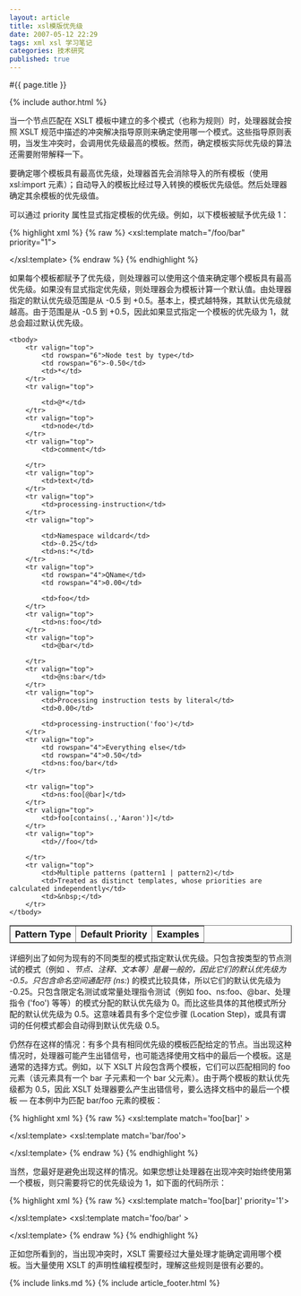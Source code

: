 ```yaml
---
layout: article
title: xsl模版优先级
date: 2007-05-12 22:29
tags: xml xsl 学习笔记
categories: 技术研究
published: true
---
```


#{{ page.title }}

{% include author.html %}

当一个节点匹配在 XSLT 模板中建立的多个模式（也称为规则）时，处理器就会按照 XSLT 规范中描述的冲突解决指导原则来确定使用哪一个模式。这些指导原则表明，当发生冲突时，会调用优先级最高的模板。然而，确定模板实际优先级的算法还需要附带解释一下。

要确定哪个模板具有最高优先级，处理器首先会消除导入的所有模板（使用 xsl:import 元素）；自动导入的模板比经过导入转换的模板优先级低。然后处理器确定其余模板的优先级值。

可以通过 priority 属性显式指定模板的优先级。例如，以下模板被赋予优先级 1：

{% highlight xml %}
{% raw %}
<xsl:template match="/foo/bar" priority="1">
<!-- do something interesting -->
</xsl:template>
{% endraw %}
{% endhighlight %}

如果每个模板都赋予了优先级，则处理器可以使用这个值来确定哪个模板具有最高优先级。如果没有显式指定优先级，则处理器会为模板计算一个默认值。由处理器指定的默认优先级范围是从 -0.5 到 +0.5。基本上，模式越特殊，其默认优先级就越高。由于范围是从 -0.5 到 +0.5，因此如果显式指定一个模板的优先级为 1，就总会超过默认优先级。

<table border="1" cellpadding="3" cellspacing="0">
	<thead>
		<tr valign="top">
			<th>Pattern Type</th><th>Default Priority</th><th>Examples</th>
		</tr>
	</thead>

	<tbody>
		<tr valign="top">
			<td rowspan="6">Node test by type</td>
			<td rowspan="6">-0.50</td>
			<td>*</td>
		</tr>
		<tr valign="top">

			<td>@*</td>
		</tr>
		<tr valign="top">
			<td>node</td>
		</tr>
		<tr valign="top">
			<td>comment</td>

		</tr>
		<tr valign="top">
			<td>text</td>
		</tr>
		<tr valign="top">
			<td>processing-instruction</td>
		</tr>
		<tr valign="top">

			<td>Namespace wildcard</td>
			<td>-0.25</td>
			<td>ns:*</td>
		</tr>
		<tr valign="top">
			<td rowspan="4">QName</td>
			<td rowspan="4">0.00</td>

			<td>foo</td>
		</tr>
		<tr valign="top">
			<td>ns:foo</td>
		</tr>
		<tr valign="top">
			<td>@bar</td>

		</tr>
		<tr valign="top">
			<td>@ns:bar</td>
		</tr>
		<tr valign="top">
			<td>Processing instruction tests by literal</td>
			<td>0.00</td>

			<td>processing-instruction('foo')</td>
		</tr>
		<tr valign="top">
			<td rowspan="4">Everything else</td>
			<td rowspan="4">0.50</td>
			<td>ns:foo/bar</td>
		</tr>

		<tr valign="top">
			<td>ns:foo[@bar]</td>
		</tr>
		<tr valign="top">
			<td>foo[contains(.,'Aaron')]</td>
		</tr>
		<tr valign="top">
			<td>//foo</td>

		</tr>
		<tr valign="top">
			<td>Multiple patterns (pattern1 | pattern2)</td>
			<td>Treated as distinct templates, whose priorities are calculated independently</td>
			<td>&nbsp;</td>
		</tr>
	</tbody>
</table>

详细列出了如何为现有的不同类型的模式指定默认优先级。只包含按类型的节点测试的模式（例如 *、节点、注释、文本等）是最一般的，因此它们的默认优先级为 -0.5。只包含命名空间通配符 (ns:*) 的模式比较具体，所以它们的默认优先级为 -0.25。只包含限定名测试或常量处理指令测试（例如 foo、ns:foo、@bar、处理指令 ('foo') 等等）的模式分配的默认优先级为 0。而比这些具体的其他模式所分配的默认优先级为 0.5。这意味着具有多个定位步骤 (Location Step)，或具有谓词的任何模式都会自动得到默认优先级 0.5。

仍然存在这样的情况：有多个具有相同优先级的模板匹配给定的节点。当出现这种情况时，处理器可能产生出错信号，也可能选择使用文档中的最后一个模板。这是通常的选择方式。例如，以下 XSLT 片段包含两个模板，它们可以匹配相同的 foo 元素（该元素具有一个 bar 子元素和一个 bar 父元素）。由于两个模板的默认优先级都为 0.5，因此 XSLT 处理器要么产生出错信号，要么选择文档中的最后一个模板 — 在本例中为匹配 bar/foo 元素的模板：

{% highlight xml %}
{% raw %}
<xsl:template match='foo[bar]' >
<!-- default priority = .5 -->
</xsl:template>
<xsl:template match='bar/foo'>
<!-- default priority = .5 -->
</xsl:template>
{% endraw %}
{% endhighlight %}

当然，您最好是避免出现这样的情况。如果您想让处理器在出现冲突时始终使用第一个模板，则只需要将它的优先级设为 1，如下面的代码所示：

{% highlight xml %}
{% raw %}
<xsl:template match='foo[bar]' priority='1'>
<!-- would have a default priority = .5 -->
</xsl:template>
<xsl:template match='foo/bar' >
<!-- default priority = .5 -->
</xsl:template>
{% endraw %}
{% endhighlight %}

正如您所看到的，当出现冲突时，XSLT 需要经过大量处理才能确定调用哪个模板。当大量使用 XSLT 的声明性编程模型时，理解这些规则是很有必要的。

{% include links.md %}
{% include article_footer.html %}
